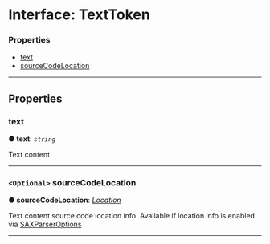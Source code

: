 # Interface: TextToken

### Properties

* [text](#text)
* [sourceCodeLocation](#sourcecodelocation)

---

## Properties

<a id="text"></a>

###  text

**● text**: *`string`*

Text content

___

<a id="sourcecodelocation"></a>

### `<Optional>` sourceCodeLocation

**● sourceCodeLocation**: *[Location](../../../parse5/docs/source-code-location/location.md)*

Text content source code location info. Available if location info is enabled via [SAXParserOptions](../sax-parser-options.md)

___
